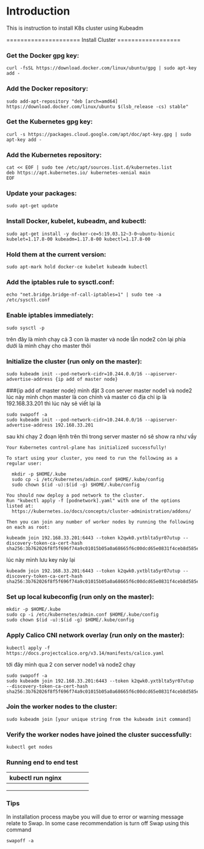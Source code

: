 # Introduction 
This is instruction to install K8s cluster using Kubeadm

===================== Install Cluster ==================

### Get the Docker gpg key:
```
curl -fsSL https://download.docker.com/linux/ubuntu/gpg | sudo apt-key add -
```
### Add the Docker repository:
```
sudo add-apt-repository "deb [arch=amd64] https://download.docker.com/linux/ubuntu $(lsb_release -cs) stable"
```
### Get the Kubernetes gpg key:
```
curl -s https://packages.cloud.google.com/apt/doc/apt-key.gpg | sudo apt-key add -
```
### Add the Kubernetes repository:
```
cat << EOF | sudo tee /etc/apt/sources.list.d/kubernetes.list
deb https://apt.kubernetes.io/ kubernetes-xenial main
EOF
```
### Update your packages:
```
sudo apt-get update
```
### Install Docker, kubelet, kubeadm, and kubectl:
```
sudo apt-get install -y docker-ce=5:19.03.12~3-0~ubuntu-bionic kubelet=1.17.8-00 kubeadm=1.17.8-00 kubectl=1.17.8-00
```
### Hold them at the current version:
```
sudo apt-mark hold docker-ce kubelet kubeadm kubectl
```
### Add the iptables rule to sysctl.conf:
```
echo "net.bridge.bridge-nf-call-iptables=1" | sudo tee -a /etc/sysctl.conf
```
### Enable iptables immediately:
```
sudo sysctl -p
```
trên đây là mình chạy cả 3 con là master và node lẫn node2
còn lại phía dưới là mình chạy cho master thôi
### Initialize the cluster (run only on the master):
```
sudo kubeadm init --pod-network-cidr=10.244.0.0/16 --apiserver-advertise-address {ip add of master node}
```
###{ip add of master node} mình đặt 3 con server master node1 và node2 lúc này mình chọn master là con chính và master có địa chỉ ip là 192.168.33.201 thì lúc này sẽ viết lại là 

```
sudo swapoff -a
sudo kubeadm init --pod-network-cidr=10.244.0.0/16 --apiserver-advertise-address 192.168.33.201
```
sau khi chạy 2 đoạn lệnh trên thì trong server master nó sẽ show ra như vầy
```
Your Kubernetes control-plane has initialized successfully!

To start using your cluster, you need to run the following as a regular user:

  mkdir -p $HOME/.kube
  sudo cp -i /etc/kubernetes/admin.conf $HOME/.kube/config
  sudo chown $(id -u):$(id -g) $HOME/.kube/config

You should now deploy a pod network to the cluster.
Run "kubectl apply -f [podnetwork].yaml" with one of the options listed at:
  https://kubernetes.io/docs/concepts/cluster-administration/addons/

Then you can join any number of worker nodes by running the following on each as root:

kubeadm join 192.168.33.201:6443 --token k2qwk0.yxtblta5yr07utup --discovery-token-ca-cert-hash sha256:3b762026f8f5f696f74a9c01015b05a0a68665f6c00dcd65e0831f4ceb8d585e

```

lúc này mình lưu key này lại
```
kubeadm join 192.168.33.201:6443 --token k2qwk0.yxtblta5yr07utup --discovery-token-ca-cert-hash sha256:3b762026f8f5f696f74a9c01015b05a0a68665f6c00dcd65e0831f4ceb8d585e
```

### Set up local kubeconfig (run only on the master):
```
mkdir -p $HOME/.kube
sudo cp -i /etc/kubernetes/admin.conf $HOME/.kube/config
sudo chown $(id -u):$(id -g) $HOME/.kube/config
```
### Apply Calico CNI network overlay (run only on the master):
```
kubectl apply -f https://docs.projectcalico.org/v3.14/manifests/calico.yaml
```
tới đây mình qua 2 con server node1 và node2 chạy
```
sudo swapoff -a
sudo kubeadm join 192.168.33.201:6443 --token k2qwk0.yxtblta5yr07utup --discovery-token-ca-cert-hash sha256:3b762026f8f5f696f74a9c01015b05a0a68665f6c00dcd65e0831f4ceb8d585e
```
### Join the worker nodes to the cluster:
```
sudo kubeadm join [your unique string from the kubeadm init command]
```
### Verify the worker nodes have joined the cluster successfully:
```
kubectl get nodes
```
### Running end to end test
|  kubectl run nginx  |   |   |   |   |
|---|---|---|---|---|
|   |   |   |   |   |
|   |   |   |   |   |
|   |   |   |   |   |

### Tips

In installation process maybe you will due to error or warning message relate to Swap.
In some case recommendation is turn off Swap using this command 
```
swapoff -a 
``` 

